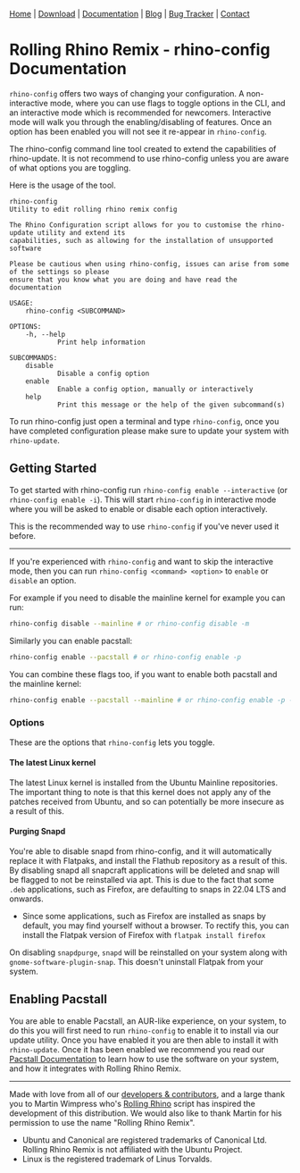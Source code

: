 <head>
  <link rel="shortcut icon" type="image/x-icon" href="https://raw.githubusercontent.com/MrBeeBenson/rrr-site/main/favicon.png" />
</head>

<div id="navigation">

<a href="https://rollingrhinoremix.github.io">Home</a> | <a href="https://rollingrhinoremix.github.io/download">Download</a> | <a href="https://rollingrhinoremix.github.io/docs">Documentation</a> | <a href="https://rollingrhinoremix.github.io/blog">Blog</a> | <a href="https://rollingrhinoremix.github.io/bugs">Bug Tracker</a> | <a href="https://rollingrhinoremix.github.io#contact">Contact</a>

</div>

# Rolling Rhino Remix - rhino-config Documentation

`rhino-config` offers two ways of changing your configuration. A
non-interactive mode, where you can use flags to toggle options in the CLI, and
an interactive mode which is recommended for newcomers. Interactive mode will
walk you through the enabling/disabling of features. Once an option has been
enabled you will not see it re-appear in `rhino-config`.

The rhino-config command line tool created to extend the capabilities of
rhino-update. It is not recommend to use rhino-config unless you are aware of
what options you are toggling.

Here is the usage of the tool.

```console
rhino-config
Utility to edit rolling rhino remix config

The Rhino Configuration script allows for you to customise the rhino-update utility and extend its
capabilities, such as allowing for the installation of unsupported software

Please be cautious when using rhino-config, issues can arise from some of the settings so please
ensure that you know what you are doing and have read the documentation

USAGE:
    rhino-config <SUBCOMMAND>

OPTIONS:
    -h, --help
            Print help information

SUBCOMMANDS:
    disable
            Disable a config option
    enable
            Enable a config option, manually or interactively
    help
            Print this message or the help of the given subcommand(s)
```

To run rhino-config just open a terminal and type `rhino-config`, once you have
completed configuration please make sure to update your system with
`rhino-update`.

## Getting Started

To get started with rhino-config run `rhino-config enable --interactive` (or
`rhino-config enable -i`). This will start `rhino-config` in interactive mode
where you will be asked to enable or disable each option interactively.

This is the recommended way to use `rhino-config` if you've never used it
before.

---

If you're experienced with `rhino-config` and want to skip the interactive
mode, then you can run `rhino-config <command> <option>` to `enable` or
`disable` an option.

For example if you need to disable the mainline kernel for example you can run:

```bash
rhino-config disable --mainline # or rhino-config disable -m
```

Similarly you can enable pacstall:

```bash
rhino-config enable --pacstall # or rhino-config enable -p
```

You can combine these flags too, if you want to enable both pacstall and the mainline kernel:

```bash
rhino-config enable --pacstall --mainline # or rhino-config enable -p -m
```

### Options

These are the options that `rhino-config` lets you toggle.

#### The latest Linux kernel

The latest Linux kernel is installed from the Ubuntu Mainline repositories. The
important thing to note is that this kernel does not apply any of the patches
received from Ubuntu, and so can potentially be more insecure as a result of
this.

#### Purging Snapd

You're able to disable snapd from rhino-config, and it will automatically
replace it with Flatpaks, and install the Flathub repository as a result of
this. By disabling snapd all snapcraft applications will be deleted and snap
will be flagged to not be reinstalled via apt. This is due to the fact that
some `.deb` applications, such as Firefox, are defaulting to
snaps in 22.04 LTS and onwards.

- Since some applications, such as Firefox are installed as snaps by default,
  you may find yourself without a browser. To rectify this, you can install the
  Flatpak version of Firefox with `flatpak install firefox`

On disabling `snapdpurge`, `snapd` will be reinstalled on your
system along with `gnome-software-plugin-snap`. This doesn't
uninstall Flatpak from your system.

## Enabling Pacstall

You are able to enable Pacstall, an AUR-like experience, on your system, to do
this you will first need to run `rhino-config` to enable it to install via our
update utility. Once you have enabled it you are then able to install it with
`rhino-update`. Once it has been enabled we recommend you read our [Pacstall
Documentation](https://rollingrhinoremix.github.io/docs-pacstall) to learn how
to use the software on your system, and how it integrates with Rolling Rhino
Remix.

<hr />

Made with love from all of our [developers &
contributors](https://rollingrhinoremix.github.io/contributors.txt), and a
large thank you to Martin Wimpress who's [Rolling
Rhino](https://github.com/wimpysworld/rolling-rhino) script has inspired the
development of this distribution. We would also like to thank Martin for his
permission to use the name "Rolling Rhino Remix".

- Ubuntu and Canonical are registered trademarks of Canonical Ltd. Rolling
  Rhino Remix is not affiliated with the Ubuntu Project. 
- Linux is the registered trademark of Linus Torvalds.
